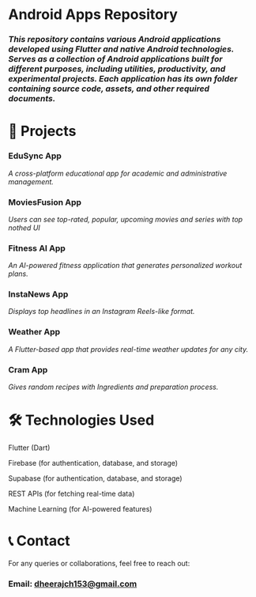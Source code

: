# Android Apps Repository
### *This repository contains various Android applications developed using Flutter and native Android technologies. Serves as a collection of Android applications built for different purposes, including utilities, productivity, and experimental projects. Each application has its own folder containing source code, assets, and other required documents.*



# 📂 Projects
### EduSync App
*A cross-platform educational app for academic and administrative management.* 

### MoviesFusion App
*Users can see top-rated, popular, upcoming movies and series with top nothed UI*

### Fitness AI App
*An AI-powered fitness application that generates personalized workout plans.*

### InstaNews App 
*Displays top headlines in an Instagram Reels-like format.*

### Weather App 
*A Flutter-based app that provides real-time weather updates for any city.*

### Cram App
*Gives random recipes with Ingredients and preparation process.*


# 🛠️ Technologies Used

Flutter (Dart)

Firebase (for authentication, database, and storage)

Supabase (for authentication, database, and storage)

REST APIs (for fetching real-time data)

Machine Learning (for AI-powered features)

#  📞 Contact

For any queries or collaborations, feel free to reach out:
### Email: dheerajch153@gmail.com 
